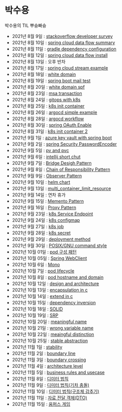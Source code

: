 # **박수용**
박수용의 TIL 뿌슝빠슝

- 2021년 8월 9일 : [stackoverflow developer survey](./etc/2021_stackoverflow_developer_survey.md)
- 2021년 8월 10일 : [spring cloud data flow summary](./spring_cloud_data_flow/summary.md)
- 2021년 8월 11일 : [gradle dependency configuration](./spring/gradle_dependency_configuration.md)
- 2021년 8월 12일 : [spring cloud data flow install](./spring_cloud_data_flow/scdf_install.md)
- 2021년 8월 13일 : 오후 반차
- 2021년 8월 17일 : [spring cloud stream example](./spring_cloud_data_flow/simple_stream_example.md)
- 2021년 8월 18일 : [white domain](./etc/white_domain.md)
- 2021년 8월 19일 : [spring boot mail test](./spring/spring_mail_test.md)
- 2021년 8월 20일 : [white domain spf](./etc/white_domain_SPF.md)
- 2021년 8월 23일 : [msa transaction](./msa/msa_transaction.md)
- 2021년 8월 24일 : [gitops with k8s](./DevOps/GitOps_with_k8s.md)
- 2021년 8월 25일 : [k8s init container](./k8s/init_container.md)
- 2021년 8월 26일 : [argocd simple example](./DevOps/argocd_simple_example.md)
- 2021년 8월 28일 : [argocd workflow](./DevOps/argocd_workflow.md)
- 2021년 8월 30일 : [spring OAuth Enable](./spring/spring_OAuth_enable.md)
- 2021년 8월 31일 : [k8s init container 2](./k8s/init_container2.md)
- 2021년 9월 1일  : [azure key vault with spring boot](./cloud_provider/azure_key_vault_with_java.md)
- 2021년 9월 2일  : [spring Security PasswordEncoder](./spring/passwordEncoder.md)
- 2021년 9월 5일  : [pv and pvc](./k8s/pv_pvc.md)
- 2021년 9월 6일  : [intellij short chut](./etc/intellij_shortcut.md)
- 2021년 9월 7일  : [Bridge Desigh Pattern](./design_pattern/bridge_pattern.md)
- 2021년 9월 8일  : [Chain of Responsibility Pattern](./design_pattern/Chain_of_responsibility.md)
- 2021년 9월 9일  : [Observer Pattern](./design_pattern/observer_pattern.md)
- 2021년 9월 10일 : [helm chart](./k8s/helm.md)
- 2021년 9월 13일 : [multi_container_limit_resource](./k8s/multi_container_limit_range.md)
- 2021년 9월 14일 : 연차 휴가
- 2021년 9월 15일 : [Memento Pattern](./design_pattern/Memento_pattern.md)
- 2021년 9월 16일 : [Proxy Pattern](./design_pattern/proxy_pattern.md)
- 2021년 9월 23일 : [k8s Service Endpoint](./k8s/service_endpoint.md)
- 2021년 9월 24일 : [k8s configmap](./k8s/configmap.md)
- 2021년 9월 27일 : [k8s job](./k8s/job.md)
- 2021년 9월 28일 : [k8s secret](./k8s/secret.md)
- 2021년 9월 29일 : [deployment method](./etc/deploy_method.md)
- 2021년 9월 30일 : [POSIX/GNU command style](./etc/posix_gnu_command.md)
- 2021년 10월 01일 : [pod 구성 패턴](./k8s/pod_pattern.md)
- 2021년 10월 05일 : [Spring WebClient](./spring/webClient.md)
- 2021년 10월 6일 : [Mono](./spring/mono.md)
- 2021년 10월 7일 : [pod lifecycle](./k8s/pod_lifecycle.md)
- 2021년 10월 8일 : [pod hostname and domain](./k8s/using_domain.md)
- 2021년 10월 12일 : [design and architecture](./clean_architecture/design_and_architecture.md)
- 2021년 10월 13일 : [encapsulation in c](./clean_architecture/Encapsulation_in_C.md)
- 2021년 10월 14일 : [extend in c](./clean_architecture/extend_in_c.md)
- 2021년 10월 15일 : [dependency inversion](./clean_architecture/dependency_inversion.md)
- 2021년 10월 18일 : [SOLID](./clean_architecture/SOLID.md)
- 2021년 10월 19일 : [SRP](./clean_architecture/SRP.md)
- 2021년 10월 20일 : [meaningful name](./clean_code/meaningful_name.md)
- 2021년 10월 21일 : [wrong variable name](./clean_code/wrong_variable_name.md)
- 2021년 10월 22일 : [meaingful distinction](./clean_code/meaningful_distinction.md)
- 2021년 10월 25일 : [stable abstraction](./clean_architecture/stable_abstraction.md)
- 2021년 11월 1일 : [stability](./clean_architecture/stability.md)
- 2021년 11월 2일 : [boundary line](./clean_architecture/boundary_line.md)
- 2021년 11월 3일 : [boundary crossing](./clean_architecture/boundary_crossing.md)
- 2021년 11월 4일 : [architecture level](./clean_architecture/architecture_level.md)
- 2021년 11월 5일 : [business rules and usecase](./clean_architecture/business_rule_and_usecase.md)
- 2021년 11월 8일 : [디미터 법칙](./clean_code/law_of_demeter.md)
- 2021년 11월 9일 : [디미터 법칙(기차 충돌)](./clean_code/collision_of_train.md)
- 2021년 11월 10일 : [디미터 법칙(구조체 감추기)](./clean_code/hide_struct.md)
- 2021년 11월 11일 : [자료 전달 객체(DTO)](./clean_code/data_transfer_object.md)
- 2021년 11월 15일 : [움퍼스 게임](./clean_architecture/hunt_the_wumpus.md)